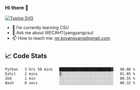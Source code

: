 ### Hi there 👋

[![Typing SVG](https://readme-typing-svg.herokuapp.com?color=%23F78A63&lines=Here+are+some+ideas+to+get+you+started%3A)](https://git.io/typing-svg)

- 🌱 I’m currently learning CSU
- 💬 Ask me about WECAHT(yangyangcsu)
- 📫 How to reach me: mr.koyangyang@gmail.com

## &#x1f4c8; Code Stats
<!--START_SECTION:waka-->

```txt
Python   3 hrs 50 mins   ████████████████████████▓   98.08 %
Ezhil    2 mins          ▒░░░░░░░░░░░░░░░░░░░░░░░░   01.05 %
Zed      1 min           ░░░░░░░░░░░░░░░░░░░░░░░░░   00.55 %
Bash     0 secs          ░░░░░░░░░░░░░░░░░░░░░░░░░   00.32 %
```

<!--END_SECTION:waka-->
